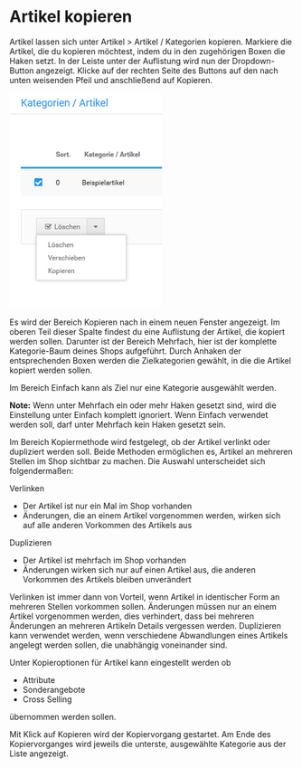 # Artikel kopieren 

Artikel lassen sich unter Artikel \> Artikel / Kategorien kopieren. Markiere die Artikel, die du kopieren möchtest, indem du in den zugehörigen Boxen die Haken setzt. In der Leiste unter der Auflistung wird nun der Dropdown-Button angezeigt. Klicke auf der rechten Seite des Buttons auf den nach unten weisenden Pfeil und anschließend auf Kopieren.

![](Bilder/Abb087_ArtikelKopieren.png "Artikel kopieren")

Es wird der Bereich Kopieren nach in einem neuen Fenster angezeigt. Im oberen Teil dieser Spalte findest du eine Auflistung der Artikel, die kopiert werden sollen. Darunter ist der Bereich Mehrfach, hier ist der komplette Kategorie-Baum deines Shops aufgeführt. Durch Anhaken der entsprechenden Boxen werden die Zielkategorien gewählt, in die die Artikel kopiert werden sollen.

Im Bereich Einfach kann als Ziel nur eine Kategorie ausgewählt werden.

**Note:** Wenn unter Mehrfach ein oder mehr Haken gesetzt sind, wird die Einstellung unter Einfach komplett ignoriert. Wenn Einfach verwendet werden soll, darf unter Mehrfach kein Haken gesetzt sein.

Im Bereich Kopiermethode wird festgelegt, ob der Artikel verlinkt oder dupliziert werden soll. Beide Methoden ermöglichen es, Artikel an mehreren Stellen im Shop sichtbar zu machen. Die Auswahl unterscheidet sich folgendermaßen:

Verlinken

-   Der Artikel ist nur ein Mal im Shop vorhanden
-   Änderungen, die an einem Artikel vorgenommen werden, wirken sich auf alle anderen Vorkommen des Artikels aus

Duplizieren

-   Der Artikel ist mehrfach im Shop vorhanden
-   Änderungen wirken sich nur auf einen Artikel aus, die anderen Vorkommen des Artikels bleiben unverändert

Verlinken ist immer dann von Vorteil, wenn Artikel in identischer Form an mehreren Stellen vorkommen sollen. Änderungen müssen nur an einem Artikel vorgenommen werden, dies verhindert, dass bei mehreren Änderungen an mehreren Artikeln Details vergessen werden. Duplizieren kann verwendet werden, wenn verschiedene Abwandlungen eines Artikels angelegt werden sollen, die unabhängig voneinander sind.

Unter Kopieroptionen für Artikel kann eingestellt werden ob

-   Attribute
-   Sonderangebote
-   Cross Selling

übernommen werden sollen.

Mit Klick auf Kopieren wird der Kopiervorgang gestartet. Am Ende des Kopiervorganges wird jeweils die unterste, ausgewählte Kategorie aus der Liste angezeigt.




